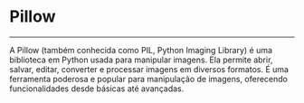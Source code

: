 # Pillow
---
A Pillow (também conhecida como PIL, Python Imaging Library) é uma biblioteca em Python usada para manipular imagens. Ela permite abrir, salvar, editar, converter e processar imagens em diversos formatos. É uma ferramenta poderosa e popular para manipulação de imagens, oferecendo funcionalidades desde básicas até avançadas. 

## 